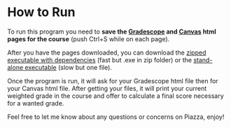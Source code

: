 # How to Run
To run this program you need to **save the [Gradescope](https://www.gradescope.com/courses/55479) and [Canvas](https://utah.instructure.com/courses/565788/grades) html pages for the course** (push Ctrl+S while on each page).

After you have the pages downloaded, you can download the [zipped executable with dependencies](https://github.com/nightdr/CS-2420-Calculator/raw/master/executable/cs2420Calculator.zip) (fast but .exe in zip folder) or the [stand-alone executable](https://github.com/nightdr/CS-2420-Calculator/raw/master/executable/cs2420Calculator.exe) (slow but one file).

Once the program is run, it will ask for your Gradescope html file then for your Canvas html file. After getting your files, it will print your current weighted grade in the course and offer to calculate a final score necessary for a wanted grade.

Feel free to let me know about any questions or concerns on Piazza, enjoy!
